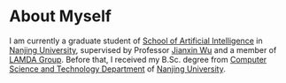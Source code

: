 # About Myself

I am currently a graduate student of [School of Artificial Intelligence](https://ai.nju.edu.cn) in [Nanjing University](https://www.nju.edu.cn), supervised by Professor [Jianxin Wu](https://cs.nju.edu.cn/wujx/) and a member of [LAMDA Group](https://www.lamda.nju.edu.cn/CH.MainPage.ashx). Before that, I received my B.Sc. degree from [Computer Science and Technology Department](https://cs.nju.edu.cn) of [Nanjing University](https://www.nju.edu.cn).